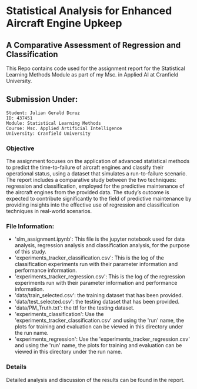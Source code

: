 # Statistical Analysis for Enhanced Aircraft Engine Upkeep

## A Comparative Assessment of Regression and Classification

This Repo contains code used for the assignment report for the Statistical Learning Methods Module as part of my Msc. in Applied AI at Cranfield University. 

## Submission Under:

    Student: Julian Gerald Dcruz 
    ID: 437451
    Module: Statistical Learning Methods
    Course: Msc. Applied Artificial Intelligence
    University: Cranfield University

### Objective

The assignment focuses on the application of advanced statistical methods to predict the time-to-failure of aircraft engines and classify their operational status, using a dataset that simulates a run-to-failure scenario. The report includes a comparative study between the two techniques: regression and classification, employed for the predictive maintenance of the aircraft engines from the provided data. The study’s outcome is expected to contribute significantly to the field of predictive maintenance by providing insights into the effective use of regression and classification techniques in real-world scenarios.


### File Information:

- 'slm_assignment.ipynb': This file is the jupyter notebook used for data analysis, regression analysis and classification analysis, for the purpose of this study. 
- 'experiments_tracker_classification.csv': This is the log of the classification experiments run with their parameter information and performance information. 
- 'experiments_tracker_regression.csv': This is the log of the regression experiments run with their parameter information and performance information. 
- 'data/train_selected.csv': the training dataset that has been provided. 
- 'data/test_selected.csv': the testing dataset that has been provided. 
- 'data/PM_Truth.txt': the ttf for the testing dataset. 
- 'experiments_classification': Use the 'experiments_tracker_classification.csv' and using the 'run' name, the plots for training and evaluation can be viewed in this directory under the run name. 
- 'experiments_regression': Use the 'experiments_tracker_regression.csv' and using the 'run' name, the plots for training and evaluation can be viewed in this directory under the run name. 

### Details

Detailed analysis and discussion of the results can be found in the report. 